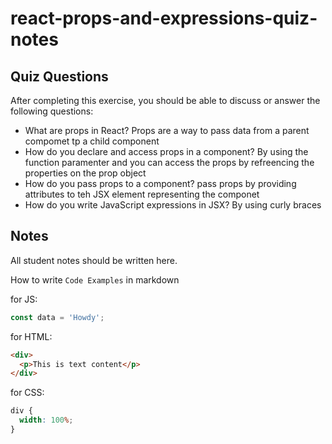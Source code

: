 # react-props-and-expressions-quiz-notes

## Quiz Questions

After completing this exercise, you should be able to discuss or answer the following questions:

- What are props in React?
  Props are a way to pass data from a parent compomet tp a child component
- How do you declare and access props in a component?
  By using the function paramenter and you can access the props by refreencing the properties on the prop object
- How do you pass props to a component?
  pass props by providing attributes to teh JSX element representing the componet
- How do you write JavaScript expressions in JSX?
  By using curly braces

## Notes

All student notes should be written here.

How to write `Code Examples` in markdown

for JS:

```javascript
const data = 'Howdy';
```

for HTML:

```html
<div>
  <p>This is text content</p>
</div>
```

for CSS:

```css
div {
  width: 100%;
}
```
